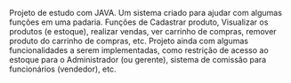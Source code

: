 Projeto de estudo com JAVA.
Um sistema criado para ajudar com algumas funções em uma padaria.
Funções de Cadastrar produto, Visualizar os produtos (e estoque), realizar vendas, ver carrinho de compras, remover produto do carrinho de compras, etc.
Projeto ainda com algumas funcionalidades a serem implementadas, como restrição de acesso ao estoque para o Administrador (ou gerente), sistema de comissão para funcionários (vendedor), etc.
